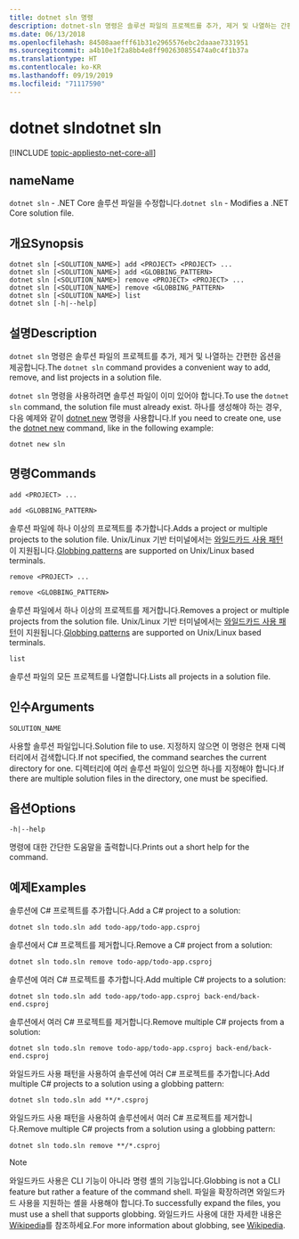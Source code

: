 ```yaml
---
title: dotnet sln 명령
description: dotnet-sln 명령은 솔루션 파일의 프로젝트를 추가, 제거 및 나열하는 간편한 옵션을 제공합니다.
ms.date: 06/13/2018
ms.openlocfilehash: 84508aaefff61b31e2965576ebc2daaae7331951
ms.sourcegitcommit: a4b10e1f2a8bb4e8ff902630855474a0c4f1b37a
ms.translationtype: HT
ms.contentlocale: ko-KR
ms.lasthandoff: 09/19/2019
ms.locfileid: "71117590"
---
```

# <a name="dotnet-sln"></a><span data-ttu-id="e4802-103">dotnet sln</span><span class="sxs-lookup"><span data-stu-id="e4802-103">dotnet sln</span></span>

[!INCLUDE [topic-appliesto-net-core-all](../../../includes/topic-appliesto-net-core-all.md)]

## <a name="name"></a><span data-ttu-id="e4802-104">name</span><span class="sxs-lookup"><span data-stu-id="e4802-104">Name</span></span>

<span data-ttu-id="e4802-105">`dotnet sln` - .NET Core 솔루션 파일을 수정합니다.</span><span class="sxs-lookup"><span data-stu-id="e4802-105">`dotnet sln` - Modifies a .NET Core solution file.</span></span>

## <a name="synopsis"></a><span data-ttu-id="e4802-106">개요</span><span class="sxs-lookup"><span data-stu-id="e4802-106">Synopsis</span></span>

```dotnetcli
dotnet sln [<SOLUTION_NAME>] add <PROJECT> <PROJECT> ...
dotnet sln [<SOLUTION_NAME>] add <GLOBBING_PATTERN>
dotnet sln [<SOLUTION_NAME>] remove <PROJECT> <PROJECT> ...
dotnet sln [<SOLUTION_NAME>] remove <GLOBBING_PATTERN>
dotnet sln [<SOLUTION_NAME>] list
dotnet sln [-h|--help]
```

## <a name="description"></a><span data-ttu-id="e4802-107">설명</span><span class="sxs-lookup"><span data-stu-id="e4802-107">Description</span></span>

<span data-ttu-id="e4802-108">`dotnet sln` 명령은 솔루션 파일의 프로젝트를 추가, 제거 및 나열하는 간편한 옵션을 제공합니다.</span><span class="sxs-lookup"><span data-stu-id="e4802-108">The `dotnet sln` command provides a convenient way to add, remove, and list projects in a solution file.</span></span>

<span data-ttu-id="e4802-109">`dotnet sln` 명령을 사용하려면 솔루션 파일이 이미 있어야 합니다.</span><span class="sxs-lookup"><span data-stu-id="e4802-109">To use the `dotnet sln` command, the solution file must already exist.</span></span> <span data-ttu-id="e4802-110">하나를 생성해야 하는 경우, 다음 예제와 같이 [dotnet new](dotnet-new.md) 명령을 사용합니다.</span><span class="sxs-lookup"><span data-stu-id="e4802-110">If you need to create one, use the [dotnet new](dotnet-new.md) command, like in the following example:</span></span>

```dotnetcli
dotnet new sln
```

## <a name="commands"></a><span data-ttu-id="e4802-111">명령</span><span class="sxs-lookup"><span data-stu-id="e4802-111">Commands</span></span>

`add <PROJECT> ...`

`add <GLOBBING_PATTERN>`

<span data-ttu-id="e4802-112">솔루션 파일에 하나 이상의 프로젝트를 추가합니다.</span><span class="sxs-lookup"><span data-stu-id="e4802-112">Adds a project or multiple projects to the solution file.</span></span> <span data-ttu-id="e4802-113">Unix/Linux 기반 터미널에서는 [와일드카드 사용 패턴](https://en.wikipedia.org/wiki/Glob_(programming))이 지원됩니다.</span><span class="sxs-lookup"><span data-stu-id="e4802-113">[Globbing patterns](https://en.wikipedia.org/wiki/Glob_(programming)) are supported on Unix/Linux based terminals.</span></span>

`remove <PROJECT> ...`

`remove <GLOBBING_PATTERN>`

<span data-ttu-id="e4802-114">솔루션 파일에서 하나 이상의 프로젝트를 제거합니다.</span><span class="sxs-lookup"><span data-stu-id="e4802-114">Removes a project or multiple projects from the solution file.</span></span> <span data-ttu-id="e4802-115">Unix/Linux 기반 터미널에서는 [와일드카드 사용 패턴](https://en.wikipedia.org/wiki/Glob_(programming))이 지원됩니다.</span><span class="sxs-lookup"><span data-stu-id="e4802-115">[Globbing patterns](https://en.wikipedia.org/wiki/Glob_(programming)) are supported on Unix/Linux based terminals.</span></span>

`list`

<span data-ttu-id="e4802-116">솔루션 파일의 모든 프로젝트를 나열합니다.</span><span class="sxs-lookup"><span data-stu-id="e4802-116">Lists all projects in a solution file.</span></span>

## <a name="arguments"></a><span data-ttu-id="e4802-117">인수</span><span class="sxs-lookup"><span data-stu-id="e4802-117">Arguments</span></span>

`SOLUTION_NAME`

<span data-ttu-id="e4802-118">사용할 솔루션 파일입니다.</span><span class="sxs-lookup"><span data-stu-id="e4802-118">Solution file to use.</span></span> <span data-ttu-id="e4802-119">지정하지 않으면 이 명령은 현재 디렉터리에서 검색합니다.</span><span class="sxs-lookup"><span data-stu-id="e4802-119">If not specified, the command searches the current directory for one.</span></span> <span data-ttu-id="e4802-120">디렉터리에 여러 솔루션 파일이 있으면 하나를 지정해야 합니다.</span><span class="sxs-lookup"><span data-stu-id="e4802-120">If there are multiple solution files in the directory, one must be specified.</span></span>

## <a name="options"></a><span data-ttu-id="e4802-121">옵션</span><span class="sxs-lookup"><span data-stu-id="e4802-121">Options</span></span>

`-h|--help`

<span data-ttu-id="e4802-122">명령에 대한 간단한 도움말을 출력합니다.</span><span class="sxs-lookup"><span data-stu-id="e4802-122">Prints out a short help for the command.</span></span>

## <a name="examples"></a><span data-ttu-id="e4802-123">예제</span><span class="sxs-lookup"><span data-stu-id="e4802-123">Examples</span></span>

<span data-ttu-id="e4802-124">솔루션에 C# 프로젝트를 추가합니다.</span><span class="sxs-lookup"><span data-stu-id="e4802-124">Add a C# project to a solution:</span></span>

`dotnet sln todo.sln add todo-app/todo-app.csproj`

<span data-ttu-id="e4802-125">솔루션에서 C# 프로젝트를 제거합니다.</span><span class="sxs-lookup"><span data-stu-id="e4802-125">Remove a C# project from a solution:</span></span>

`dotnet sln todo.sln remove todo-app/todo-app.csproj`

<span data-ttu-id="e4802-126">솔루션에 여러 C# 프로젝트를 추가합니다.</span><span class="sxs-lookup"><span data-stu-id="e4802-126">Add multiple C# projects to a solution:</span></span>

`dotnet sln todo.sln add todo-app/todo-app.csproj back-end/back-end.csproj`

<span data-ttu-id="e4802-127">솔루션에서 여러 C# 프로젝트를 제거합니다.</span><span class="sxs-lookup"><span data-stu-id="e4802-127">Remove multiple C# projects from a solution:</span></span>

`dotnet sln todo.sln remove todo-app/todo-app.csproj back-end/back-end.csproj`

<span data-ttu-id="e4802-128">와일드카드 사용 패턴을 사용하여 솔루션에 여러 C# 프로젝트를 추가합니다.</span><span class="sxs-lookup"><span data-stu-id="e4802-128">Add multiple C# projects to a solution using a globbing pattern:</span></span>

`dotnet sln todo.sln add **/*.csproj`

<span data-ttu-id="e4802-129">와일드카드 사용 패턴을 사용하여 솔루션에서 여러 C# 프로젝트를 제거합니다.</span><span class="sxs-lookup"><span data-stu-id="e4802-129">Remove multiple C# projects from a solution using a globbing pattern:</span></span>

`dotnet sln todo.sln remove **/*.csproj`

> [!NOTE]
> <span data-ttu-id="e4802-130">와일드카드 사용은 CLI 기능이 아니라 명령 셸의 기능입니다.</span><span class="sxs-lookup"><span data-stu-id="e4802-130">Globbing is not a CLI feature but rather a feature of the command shell.</span></span> <span data-ttu-id="e4802-131">파일을 확장하려면 와일드카드 사용을 지원하는 셸을 사용해야 합니다.</span><span class="sxs-lookup"><span data-stu-id="e4802-131">To successfully expand the files, you must use a shell that supports globbing.</span></span> <span data-ttu-id="e4802-132">와일드카드 사용에 대한 자세한 내용은 [Wikipedia](https://en.wikipedia.org/wiki/Glob_(programming))를 참조하세요.</span><span class="sxs-lookup"><span data-stu-id="e4802-132">For more information about globbing, see [Wikipedia](https://en.wikipedia.org/wiki/Glob_(programming)).</span></span>
